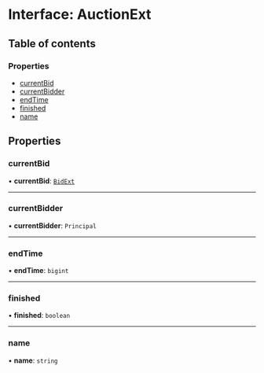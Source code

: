 # Interface: AuctionExt

## Table of contents

### Properties

- [currentBid](AuctionExt.md#currentbid)
- [currentBidder](AuctionExt.md#currentbidder)
- [endTime](AuctionExt.md#endtime)
- [finished](AuctionExt.md#finished)
- [name](AuctionExt.md#name)

## Properties

### currentBid

• **currentBid**: [`BidExt`](BidExt.md)

___

### currentBidder

• **currentBidder**: `Principal`

___

### endTime

• **endTime**: `bigint`

___

### finished

• **finished**: `boolean`

___

### name

• **name**: `string`
